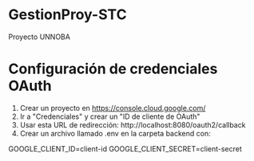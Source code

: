 # GestionProy-STC #
Proyecto UNNOBA

# Configuración de credenciales OAuth #

1. Crear un proyecto en https://console.cloud.google.com/
2. Ir a "Credenciales" y crear un "ID de cliente de OAuth"
3. Usar esta URL de redirección: http://localhost:8080/oauth2/callback
4. Crear un archivo llamado .env en la carpeta backend con:

GOOGLE_CLIENT_ID=client-id
GOOGLE_CLIENT_SECRET=client-secret
